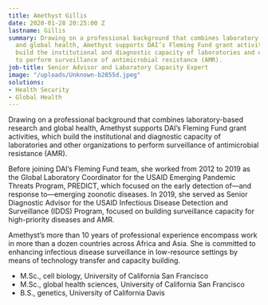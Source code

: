 ```yaml
---
title: Amethyst Gillis
date: 2020-01-28 20:25:00 Z
lastname: Gillis
summary: Drawing on a professional background that combines laboratory-based research
  and global health, Amethyst supports DAI’s Fleming Fund grant activities, which
  build the institutional and diagnostic capacity of laboratories and other organizations
  to perform surveillance of antimicrobial resistance (AMR).
job-title: Senior Advisor and Laboratory Capacity Expert
image: "/uploads/Unknown-b2855d.jpeg"
solutions:
- Health Security
- Global Health
---
```


Drawing on a professional background that combines laboratory-based research and global health, Amethyst supports DAI’s Fleming Fund grant activities, which build the institutional and diagnostic capacity of laboratories and other organizations to perform surveillance of antimicrobial resistance (AMR).  
 
Before joining DAI’s Fleming Fund team, she worked from 2012 to 2019 as the Global Laboratory Coordinator for the USAID Emerging Pandemic Threats Program, PREDICT, which focused on the early detection of—and response to—emerging zoonotic diseases. In 2019, she served as Senior Diagnostic Advisor for the USAID Infectious Disease Detection and Surveillance (IDDS) Program, focused on building surveillance capacity for high-priority diseases and AMR.
 
Amethyst’s more than 10 years of professional experience encompass work in more than a dozen countries across Africa and Asia. She is committed to enhancing infectious disease surveillance in low-resource settings by means of technology transfer and capacity building.
 
* M.Sc., cell biology, University of California San Francisco
* M.Sc., global health sciences, University of California San Francisco
* B.S., genetics, University of California Davis